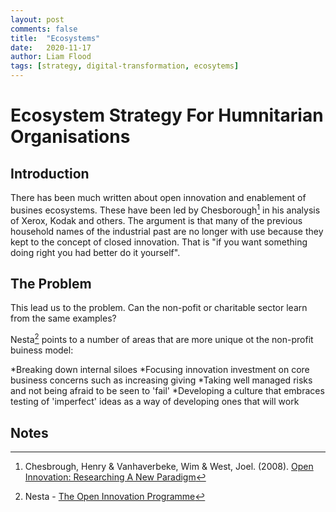 ```yaml
---
layout: post
comments: false
title:  "Ecosystems"
date:   2020-11-17
author: Liam Flood
tags: [strategy, digital-transformation, ecosytems]
---
```


# Ecosystem Strategy For Humnitarian Organisations

## Introduction

There has been much written about open innovation and enablement of busines ecosystems. These have been led by Chesborough[^f1] in his analysis of Xerox, Kodak and others. The argument is that many of the previous household names of the industrial past are no longer with use because they kept to the concept of closed innovation. That is "if you want something doing right you had better do it yourself". 



## The Problem

This lead us to the problem. Can the non-pofit or charitable sector learn from the same examples?

Nesta[^f2] points to a number of areas that are more unique ot the non-profit buiness model: 

*Breaking down internal siloes
*Focusing innovation investment on core business concerns such as increasing giving
*Taking well managed risks and not being afraid to be seen to 'fail'
*Developing a culture that embraces testing of 'imperfect' ideas as a way of developing ones that will work

##


##





## Notes 
[^f1]: Chesbrough, Henry & Vanhaverbeke, Wim & West, Joel. (2008). [Open Innovation: Researching A New Paradigm](https://www.researchgate.net/publication/232957368_Open_Innovation_Researching_A_New_Paradigm)
[^f2]: Nesta - [The Open Innovation Programme](https://www.nesta.org.uk/report/the-open-innovation-programme-blog-series/)
